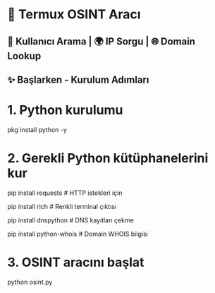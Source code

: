 # 🚀 Termux OSINT Aracı
## 👤 Kullanıcı Arama | 🌍 IP Sorgu | 🌐 Domain Lookup


## ✨ Başlarken - Kurulum Adımları

# 1. Python kurulumu
pkg install python -y


# 2. Gerekli Python kütüphanelerini kur
pip install requests                   # HTTP istekleri için

pip install rich                       # Renkli terminal çıktısı

pip install dnspython                  # DNS kayıtları çekme

pip install python-whois               # Domain WHOIS bilgisi

# 3. OSINT aracını başlat
python osint.py
